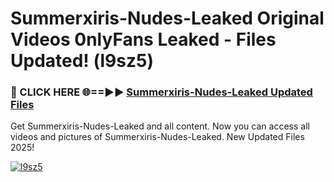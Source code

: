 # Summerxiris-Nudes-Leaked Original Videos 0nlyFans Leaked - Files Updated! (l9sz5)

<h3>🔴 CLICK HERE 🌐==►► <a href="https://tinyurl.com/4mcuefdz" rel="nofollow">Summerxiris-Nudes-Leaked Updated Files</a></h3>

Get Summerxiris-Nudes-Leaked and all content. Now you can access all videos and pictures of Summerxiris-Nudes-Leaked. New Updated Files 2025!

[![l9sz5](https://i.imgur.com/StAQSOY.gif)](https://tinyurl.com/4mcuefdz)
